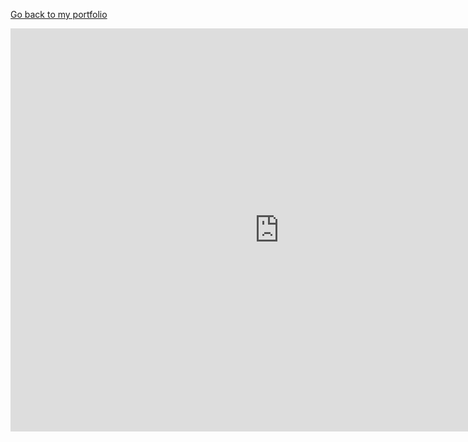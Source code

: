 [Go back to my portfolio](README.md)

<iframe src="https://data.oecd.org/chart/7krk" width="860" height="645" style="border: 0" mozallowfullscreen="true"
        webkitallowfullscreen="true" allowfullscreen="true">
    <a href="https://data.oecd.org/chart/7krk" target="_blank">
        OECD Chart: General government debt, Total, % of GDP, Annual, 2020
    </a>
</iframe>
